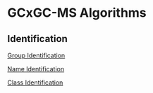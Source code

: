 # GCxGC-MS Algorithms #
## Identification ##

[Group Identification](GCGCGroupIdentification.md)

[Name Identification](GCGCNameIdentification.md)

[Class Identification](GCGCClassIdentification.md)